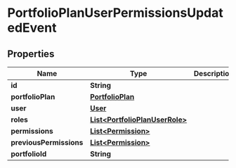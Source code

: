 
# PortfolioPlanUserPermissionsUpdatedEvent

## Properties
Name | Type | Description | Notes
------------ | ------------- | ------------- | -------------
**id** | **String** |  |  [optional]
**portfolioPlan** | [**PortfolioPlan**](PortfolioPlan.md) |  |  [optional]
**user** | [**User**](User.md) |  |  [optional]
**roles** | [**List&lt;PortfolioPlanUserRole&gt;**](PortfolioPlanUserRole.md) |  |  [optional]
**permissions** | [**List&lt;Permission&gt;**](Permission.md) |  |  [optional]
**previousPermissions** | [**List&lt;Permission&gt;**](Permission.md) |  |  [optional]
**portfolioId** | **String** |  |  [optional]




